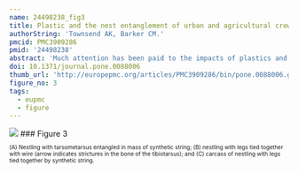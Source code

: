 ```yaml
---
name: 24498238_fig3
title: Plastic and the nest entanglement of urban and agricultural crows.
authorString: 'Townsend AK, Barker CM.'
pmcid: PMC3909286
pmid: '24498238'
abstract: 'Much attention has been paid to the impacts of plastics and other debris on marine organisms, but the effects of plastic on terrestrial organisms have been largely ignored. Detrimental effects of terrestrial plastic could be most pronounced in intensively human-modified landscapes (e.g., urban and agricultural areas), which are a source of much anthropogenic debris. Here, we examine the occurrence, types, landscape associations, and consequences of anthropogenic nest material in the American crow (Corvus brachyrhynchos), a North American species that breeds in both urban and agricultural landscapes. We monitored 195 nestlings in 106 nests across an urban and agricultural gradient in the Sacramento Valley, California, USA. We found that 85.2% of crow nests contained anthropogenic material, and 11 of 195 nestlings (5.6%) were entangled in their nests. The length of the material was greater in nests in agricultural territories than in urban territories, and the odds of entanglement increased 7.55 times for each meter of anthropogenic material in the nest. Fledging success was significantly lower for entangled than for unentangled nestlings. In all environments, particularly urban, agricultural, and marine, careful disposal of potential hazards (string, packing and hay bale twine, balloon ribbon, wire, fishing line) could reduce the occurrence of entanglement of nestling birds.'
doi: 10.1371/journal.pone.0088006
thumb_url: 'http://europepmc.org/articles/PMC3909286/bin/pone.0088006.g003.gif'
figure_no: 3
tags:
  - eupmc
  - figure
---
```

<img src='http://europepmc.org/articles/PMC3909286/bin/pone.0088006.g003.jpg' style='max-height: 300px'>
### Figure 3
<p style='font-size: 10px;'><title>Nestling entanglement.</title> (A) Nestling with tarsometarsus entangled in mass of synthetic string; (B) nestling with legs tied together with wire (arrow indicates strictures in the bone of the tibiotarsus); and (C) carcass of nestling with legs tied together by synthetic string.</p>